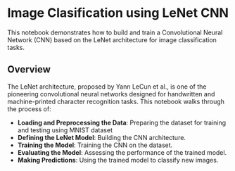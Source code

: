 # Image Clasification using LeNet CNN

This notebook demonstrates how to build and train a Convolutional Neural Network (CNN) based on the LeNet architecture for image classification tasks.  

## Overview
The LeNet architecture, proposed by Yann LeCun et al., is one of the pioneering convolutional neural networks designed for handwritten and machine-printed character recognition tasks. This notebook walks through the process of:
- **Loading and Preprocessing the Data**: Preparing the dataset for training and testing using MNIST dataset
- **Defining the LeNet Model**: Building the CNN architecture.
- **Training the Model**: Training the CNN on the dataset.
- **Evaluating the Model**: Assessing the performance of the trained model.
- **Making Predictions**: Using the trained model to classify new images.
